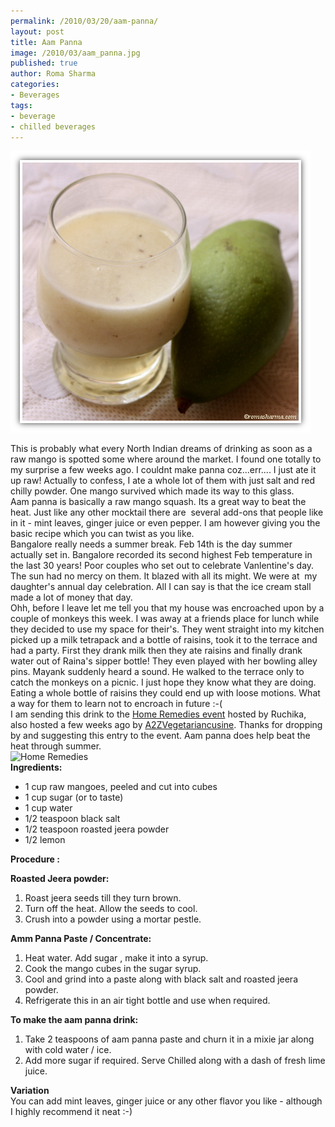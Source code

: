 ```yaml
--- 
permalink: /2010/03/20/aam-panna/
layout: post
title: Aam Panna
image: /2010/03/aam_panna.jpg
published: true
author: Roma Sharma
categories: 
- Beverages
tags:
- beverage
- chilled beverages
---
```

<a href="/2010/03/aam_panna.jpg"><img class="alignnone size-full wp-image-2272" title="aam_panna" src="/2010/03/aam_panna.jpg" alt="" width="480" height="451" /></a>
<div id="_mcePaste">
<div id="_mcePaste">
<div id="_mcePaste">This is probably what every North Indian dreams of drinking as soon as a raw mango is spotted some where around the market. I found one totally to my surprise a few weeks ago. I couldnt make panna coz...err.... I just ate it up raw! Actually to confess, I ate a whole lot of them with just salt and red chilly powder. One mango survived which made its way to this glass.</div>
<div id="_mcePaste">Aam panna is basically a raw mango squash. Its a great way to beat the heat. Just like any other mocktail there are  several add-ons that people like in it - mint leaves, ginger juice or even pepper. I am however giving you the basic recipe which you can twist as you like.<!--more--></div>
<div>
<div id="_mcePaste">Bangalore really needs a summer break. Feb 14th is the day summer actually set in. Bangalore recorded its second highest Feb temperature in the last 30 years! Poor couples who set out to celebrate Vanlentine's day. The sun had no mercy on them. It blazed with all its might. We were at  my daughter's annual day celebration. All I can say is that the ice cream stall made a lot of money that day.</div>
</div>
<div id="_mcePaste">Ohh, before I leave let me tell you that my house was encroached upon by a couple of monkeys this week. I was away at a friends place for lunch while they decided to use my space for their's. They went straight into my kitchen picked up a milk tetrapack and a bottle of raisins, took it to the terrace and had a party. First they drank milk then they ate raisins and finally drank water out of Raina's sipper bottle! They even played with her bowling alley pins. Mayank suddenly heard a sound. He walked to the terrace only to catch the monkeys on a picnic. I just hope they know what they are doing. Eating a whole bottle of raisins they could end up with loose motions. What a way for them to learn not to encroach in future :-(</div>
<div>I am sending this drink to the <a href="http://ruchikacooks.com/?p=2022">Home Remedies event</a> hosted by Ruchika, also hosted a few weeks ago by <a href="http://a2zvegetariancuisine.blogspot.com/2009/12/home-remedies-series-1-our-first-event.html">A2ZVegetariancusine</a>. Thanks for dropping by and suggesting this entry to the event. Aam panna does help beat the heat through summer.</div>
<div><img class="alignnone" title="Home Remedies" src="http://ruchikacooks.com/wp-content/uploads/2010/02/logo_for_ruchika-184x300.jpg" alt="Home Remedies" width="184" height="300" /></div>
<div><strong>Ingredients:</strong></div>
<div id="_mcePaste">
<ul>
	<li>1 cup raw mangoes, peeled and cut into cubes</li>
	<li>1 cup sugar (or to taste)</li>
	<li>1 cup water</li>
	<li>1/2 teaspoon black salt</li>
	<li>1/2 teaspoon roasted jeera powder</li>
	<li>1/2 lemon</li>
</ul>
</div>
<div id="_mcePaste"><strong>Procedure :</strong></div>
<div><strong>
</strong></div>
<div id="_mcePaste">

<strong>Roasted Jeera powder:</strong>
<ol>
	<li>Roast jeera seeds till they turn brown.</li>
	<li>Turn off the heat. Allow the seeds to cool.</li>
	<li>Crush into a powder using a mortar pestle.</li>
</ol>
</div>
<div>

<strong>Amm Panna Paste / Concentrate:</strong>
<ol>
	<li>Heat water. Add sugar , make it into a syrup.</li>
	<li>Cook the mango cubes in the sugar syrup.</li>
	<li>Cool and grind into a paste along with black salt and roasted jeera powder.</li>
	<li>Refrigerate this in an air tight bottle and use when required.</li>
</ol>
</div>
<div>

<strong>To make the aam panna drink:</strong>
<ol>
	<li>Take 2 teaspoons of aam panna paste and churn it in a mixie jar along with cold water / ice.</li>
	<li>Add more sugar if required. Serve Chilled along with a dash of fresh lime juice.</li>
</ol>
</div>
<div id="_mcePaste"><strong>Variation</strong></div>
<div id="_mcePaste">You can add mint leaves, ginger juice or any other flavor you like - although I highly recommend it neat :-)</div>
</div>
</div>
